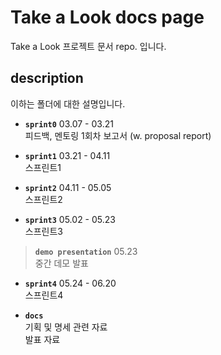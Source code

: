 # Take a Look docs page
Take a Look 프로젝트 문서 repo. 입니다. 

## description
이하는 폴더에 대한 설명입니다.
- **`sprint0`** 03.07 - 03.21  
  피드백, 멘토링 1회차 보고서 (w. proposal report)
  
- **`sprint1`** 03.21 - 04.11  
  스프린트1
  
- **`sprint2`** 04.11 - 05.05  
  스프린트2
  
- **`sprint3`** 05.02 - 05.23  
  스프린트3

> **`demo presentation`** 05.23  
> 중간 데모 발표

- **`sprint4`** 05.24 - 06.20  
  스프린트4
  
- **`docs`**  
  기획 및 명세 관련 자료  
  발표 자료
